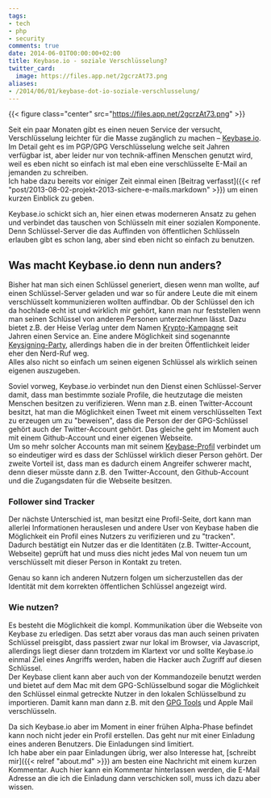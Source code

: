 ```yaml
---
tags:
- tech
- php
- security
comments: true
date: 2014-06-01T00:00:00+02:00
title: Keybase.io - soziale Verschlüsselung?
twitter_card:
  image: https://files.app.net/2gcrzAt73.png
aliases:
- /2014/06/01/keybase-dot-io-soziale-verschlusselung/
---
```


{{< figure class="center" src="https://files.app.net/2gcrzAt73.png" >}}

Seit ein paar Monaten gibt es einen neuen Service der versucht, Verschlüsselung leichter für die Masse zugänglich zu machen – [Keybase.io](https://keybase.io/). Im Detail geht es im PGP/GPG Verschlüsselung welche seit Jahren verfügbar ist, aber leider nur von technik-affinen Menschen genutzt wird, weil es eben nicht so einfach ist mal eben eine verschlüsselte E-Mail an jemanden zu schreiben.  
Ich habe dazu bereits vor einiger Zeit einmal einen [Beitrag verfasst]({{< ref "post/2013-08-02-projekt-2013-sichere-e-mails.markdown" >}}) um einen kurzen Einblick zu geben.

Keybase.io schickt sich an, hier einen etwas moderneren Ansatz zu gehen und verbindet das tauschen von Schlüsseln mit einer sozialen Komponente. Denn Schlüssel-Server die das Auffinden von öffentlichen Schlüsseln erlauben gibt es schon lang, aber sind eben nicht so einfach zu benutzen.

## Was macht Keybase.io denn nun anders?

Bisher hat man sich einen Schlüssel generiert, diesen wenn man wollte, auf einen Schlüssel-Server geladen und war so für andere Leute die mit einem verschlüsselt kommunizieren wollten auffindbar. Ob der Schlüssel den ich da hochlade echt ist und wirklich mir gehört, kann man nur feststellen wenn man seinen Schlüssel von anderen Personen unterzeichnen lässt. Dazu bietet z.B. der Heise Verlag unter dem Namen [Krypto-Kampagne](http://www.heise.de/security/dienste/Was-ist-die-c-t-Krypto-Kampagne-473381.html) seit Jahren einen Service an. Eine andere Möglichkeit sind sogenannte [Keysigning-Party](https://de.wikipedia.org/wiki/Keysigning-Party), allerdings haben die in der breiten Öffentlichkeit leider eher den Nerd-Ruf weg.  
Alles also nicht so einfach um seinen eigenen Schlüssel als wirklich seinen eigenen auszugeben.

Soviel vorweg, Keybase.io verbindet nun den Dienst einen Schlüssel-Server damit, dass man bestimmte soziale Profile, die heutzutage die meisten Menschen besitzen zu verifizieren. Wenn man z.B. einen Twitter-Account besitzt, hat man die Möglichkeit einen Tweet mit einem verschlüsselten Text zu erzeugen um zu "beweisen", dass die Person der der GPG-Schlüssel gehört auch der Twitter-Account gehört. Das gleiche geht im Moment auch mit einem Github-Account und einer eigenen Webseite.  
Um so mehr solcher Accounts man mit seinem [Keybase-Profil](https://keybase.io/renem) verbindet um so eindeutiger wird es dass der Schlüssel wirklich dieser Person gehört. Der zweite Vorteil ist, dass man es dadurch einem Angreifer schwerer macht, denn dieser müsste dann z.B. den Twitter-Account, den Github-Account und die Zugangsdaten für die Webseite besitzen.

### Follower sind Tracker
Der nächste Unterschied ist, man besitzt eine Profil-Seite, dort kann man allerlei Informationen herauslesen und andere User von Keybase haben die Möglichkeit ein Profil eines Nutzers zu verifizieren und zu "tracken". Dadurch bestätigt ein Nutzer das er die Identitäten (z.B. Twitter-Account, Webseite) geprüft hat und muss dies nicht jedes Mal von neuem tun um verschlüsselt mit dieser Person in Kontakt zu treten.

Genau so kann ich anderen Nutzern folgen um sicherzustellen das der Identität mit dem korrekten öffentlichen Schlüssel angezeigt wird.


### Wie nutzen?
Es besteht die Möglichkeit die kompl. Kommunikation über die Webseite von Keybase zu erledigen. Das setzt aber voraus das man auch seinen privaten Schlüssel preisgibt, dass passiert zwar nur lokal im Browser, via Javascript, allerdings liegt dieser dann trotzdem im Klartext vor und sollte Keybase.io einmal Ziel eines Angriffs werden, haben die Hacker auch Zugriff auf diesen Schlüssel.  
Der Keybase client kann aber auch von der Kommandozeile benutzt werden und bietet auf dem Mac mit dem GPG-Schlüsselbund sogar die Möglichkeit den Schlüssel einmal getreckte Nutzer in den lokalen Schlüsselbund zu importieren. Damit kann man dann z.B. mit den [GPG Tools](https://gpgtools.org/) und Apple Mail verschlüsseln.

Da sich Keybase.io aber im Moment in einer frühen Alpha-Phase befindet kann noch nicht jeder ein Profil erstellen. Das geht nur mit einer Einladung eines anderen Benutzers. Die Einladungen sind limitiert.  
Ich habe aber ein paar Einladungen übrig, wer also Interesse hat, [schreibt mir]({{< relref "about.md" >}}) am besten eine Nachricht mit einem kurzen Kommentar. Auch hier kann ein Kommentar hinterlassen werden, die E-Mail Adresse an die ich die Einladung dann verschicken soll, muss ich dazu aber wissen.
